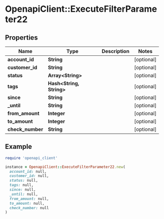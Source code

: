 # OpenapiClient::ExecuteFilterParameter22

## Properties

| Name | Type | Description | Notes |
| ---- | ---- | ----------- | ----- |
| **account_id** | **String** |  | [optional] |
| **customer_id** | **String** |  | [optional] |
| **status** | **Array&lt;String&gt;** |  | [optional] |
| **tags** | **Hash&lt;String, String&gt;** |  | [optional] |
| **since** | **String** |  | [optional] |
| **_until** | **String** |  | [optional] |
| **from_amount** | **Integer** |  | [optional] |
| **to_amount** | **Integer** |  | [optional] |
| **check_number** | **String** |  | [optional] |

## Example

```ruby
require 'openapi_client'

instance = OpenapiClient::ExecuteFilterParameter22.new(
  account_id: null,
  customer_id: null,
  status: null,
  tags: null,
  since: null,
  _until: null,
  from_amount: null,
  to_amount: null,
  check_number: null
)
```

